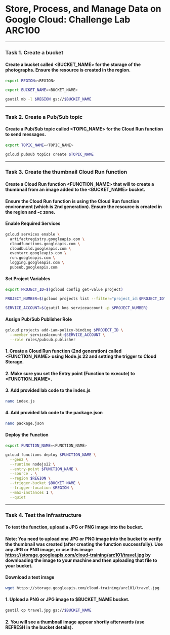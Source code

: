 # Store, Process, and Manage Data on Google Cloud: Challenge Lab <br>ARC100

---

### Task 1. Create a bucket

#### Create a bucket called <BUCKET_NAME> for the storage of the photographs. Ensure the resource is created in the <REGION> region.

```bash
export REGION=<REGION>
```

```bash
export BUCKET_NAME=<BUCKET_NAME>
```

```bash
gsutil mb -l $REGION gs://$BUCKET_NAME
```

---

### Task 2. Create a Pub/Sub topic

#### Create a Pub/Sub topic called <TOPIC_NAME> for the Cloud Run function to send messages.

```bash
export TOPIC_NAME=<TOPIC_NAME>
```

```bash
gcloud pubsub topics create $TOPIC_NAME
```

---

### Task 3. Create the thumbnail Cloud Run function

#### Create a Cloud Run function <FUNCTION_NAME> that will to create a thumbnail from an image added to the <BUCKET_NAME> bucket.

#### Ensure the Cloud Run function is using the Cloud Run function environment (which is 2nd generation). Ensure the resource is created in the <REGION> region and <REGION>-c zone.

#### Enable Required Services

```bash
gcloud services enable \
  artifactregistry.googleapis.com \
  cloudfunctions.googleapis.com \
  cloudbuild.googleapis.com \
  eventarc.googleapis.com \
  run.googleapis.com \
  logging.googleapis.com \
  pubsub.googleapis.com
```

#### Set Project Variables

```bash
export PROJECT_ID=$(gcloud config get-value project)
```

```bash
PROJECT_NUMBER=$(gcloud projects list --filter="project_id:$PROJECT_ID" --format='value(project_number)')
```

```bash
SERVICE_ACCOUNT=$(gsutil kms serviceaccount -p $PROJECT_NUMBER)
```

#### Assign Pub/Sub Publisher Role

```bash
gcloud projects add-iam-policy-binding $PROJECT_ID \
  --member serviceAccount:$SERVICE_ACCOUNT \
  --role roles/pubsub.publisher
```

#### 1. Create a Cloud Run function (2nd generation) called <FUNCTION_NAME> using Node.js 22 and setting the trigger to Cloud Storage.

#### 2. Make sure you set the Entry point (Function to execute) to <FUNCTION_NAME>.

#### 3. Add provided lab code to the index.js

```bash
nano index.js
```

#### 4. Add provided lab code to the package.json

```bash
nano package.json
```

#### Deploy the Function

```bash
export FUNCTION_NAME=<FUNCTION_NAME>
```

```bash
gcloud functions deploy $FUNCTION_NAME \
  --gen2 \
  --runtime nodejs22 \
  --entry-point $FUNCTION_NAME \
  --source . \
  --region $REGION \
  --trigger-bucket $BUCKET_NAME \
  --trigger-location $REGION \
  --max-instances 1 \
  --quiet
```

---

### Task 4. Test the Infrastructure

#### To test the function, upload a JPG or PNG image into the bucket.

#### Note: You need to upload one JPG or PNG image into the bucket to verify the thumbnail was created (after creating the function successfully). Use any JPG or PNG image, or use this image https://storage.googleapis.com/cloud-training/arc101/travel.jpg by downloading the image to your machine and then uploading that file to your bucket.

#### Download a test image

```bash
wget https://storage.googleapis.com/cloud-training/arc101/travel.jpg
```

#### 1. Upload a PNG or JPG image to $BUCKET_NAME bucket.

```bash
gsutil cp travel.jpg gs://$BUCKET_NAME
```

#### 2. You will see a thumbnail image appear shortly afterwards (use REFRESH in the bucket details).
